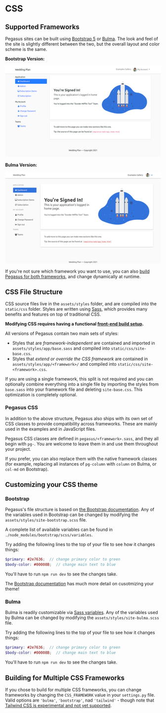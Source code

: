 CSS
===

## Supported Frameworks

Pegasus sites can be built using [Bootstrap 5](https://getbootstrap.com/) or [Bulma](https://bulma.io/).
The look and feel of the site is slightly different between the two, but the overall layout and
color scheme is the same.

**Bootstrap Version:**

![Bootstrap Home](images/bootstrap-home.png)

**Bulma Version:**

![Bulma Home](images/bulma-home.png)

If you're not sure which framework you want to use, you can also
[build Pegasus for both frameworks](##building-for-multiple-css-frameworks),
and change dynamically at runtime.

## CSS File Structure

CSS source files live in the `assets/styles` folder, and are compiled into the `static/css` folder.
Styles are written using [Sass](https://sass-lang.com/), which provides many benefits
and features on top of traditional CSS.

**Modifying CSS requires having a functional [front-end build setup](/front-end/).**

All versions of Pegasus contain two main sets of styles:

- Styles that are *framework-independent* are contained and imported in `assets/styles/app/base.sass` 
  and compiled into `static/css/site-base.css`.
- Styles that *extend or override the CSS framework* are contained in `assets/styles/app/<framework>/`
  and compiled into `static/css/site-<framework>.css`.

If you are using a single framework, this split is not required and you can optionally combine everything
into a single file by importing the styles from `base.sass` into your framework file and deleting `site-base.css`.
This optimization is completely optional.

### Pegasus CSS

In addition to the above structure, Pegasus also ships with its own set of CSS classes to provide compatibility
across frameworks. These are mainly used in the examples and in JavaScript files.

Pegasus CSS classes are defined in `pegasus/<framework>.sass`, and they all begin with `pg-`.
You are welcome to leave them in and use them throughout your project.

If you prefer, you can also replace them with the native framework classes (for example, replacing all instances
of `pg-column` with `column` on Bulma, or `col-md` on Bootstrap).

## Customizing your CSS theme

### Bootstrap

Pegasus's file structure is based on [the Bootstrap documentation](https://getbootstrap.com/docs/5.0/customize/sass/#importing).
Any of the variables used in Bootstrap can be changed by modifying the `assets/styles/site-bootstrap.scss` file.

A complete list of available variables can be found in `./node_modules/bootstrap/scss/variables`.

Try adding the following lines to the top of your file to see how it changes things:

```scss
$primary: #2e7636;  // change primary color to green
$body-color: #00008B;  // change main text to blue
```

You'll have to run `npm run dev` to see the changes take.

The [Bootstrap documentation](https://getbootstrap.com/docs/5.0/customize/sass/) has much more detail
on cusotmizing your theme!

### Bulma

Bulma is readily customizable via [Sass variables](https://bulma.io/documentation/customize/variables/).
Any of the variables used by Bulma can be changed by modifying the `assets/styles/site-bulma.scss` file.

Try adding the following lines to the top of your file to see how it changes things:

```scss
$primary: #2e7636;  // change primary color to green
$body-color: #00008B;  // change main text to blue
```

You'll have to run `npm run dev` to see the changes take.


## Building for Multiple CSS Frameworks

If you chose to build for multiple CSS frameworks, you can change frameworks
by changing the `CSS_FRAMEWORK` value in your `settings.py` file.
Valid options are `'bulma'`, `'bootstrap'`, nad `'tailwind'` - though note that [Tailwind CSS is experimental
and not yet supported](/experimental/).
